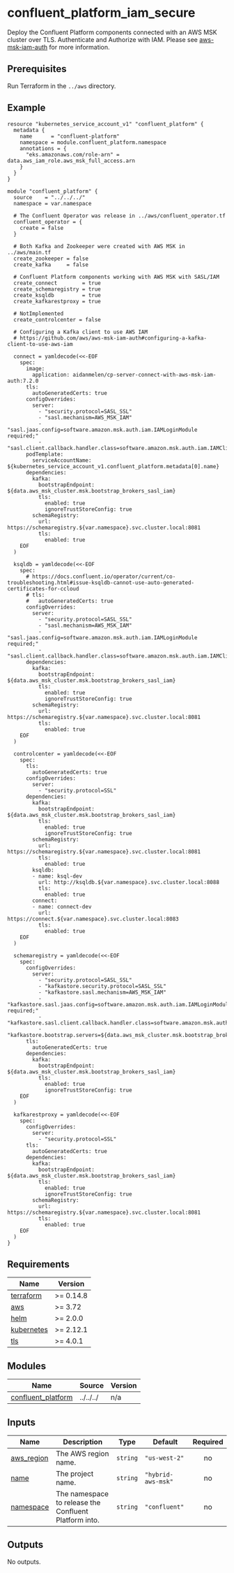 # confluent_platform_iam_secure

Deploy the Confluent Platform components connected with an AWS MSK cluster over TLS. Authenticate and Authorize with IAM. Please see [aws-msk-iam-auth](https://github.com/aws/aws-msk-iam-auth) for more information.

## Prerequisites

Run Terraform in the `../aws` directory.

<!-- BEGINNING OF PRE-COMMIT-TERRAFORM DOCS HOOK -->

## Example

```hcl
resource "kubernetes_service_account_v1" "confluent_platform" {
  metadata {
    name      = "confluent-platform"
    namespace = module.confluent_platform.namespace
    annotations = {
      "eks.amazonaws.com/role-arn" = data.aws_iam_role.aws_msk_full_access.arn
    }
  }
}

module "confluent_platform" {
  source    = "../../../"
  namespace = var.namespace

  # The Confluent Operator was release in ../aws/confluent_operator.tf
  confluent_operator = {
    create = false
  }

  # Both Kafka and Zookeeper were created with AWS MSK in ../aws/main.tf
  create_zookeeper = false
  create_kafka     = false

  # Confluent Platform components working with AWS MSK with SASL/IAM
  create_connect        = true
  create_schemaregistry = true
  create_ksqldb         = true
  create_kafkarestproxy = true

  # NotImplemented
  create_controlcenter = false

  # Configuring a Kafka client to use AWS IAM
  # https://github.com/aws/aws-msk-iam-auth#configuring-a-kafka-client-to-use-aws-iam

  connect = yamldecode(<<-EOF
    spec:
      image:
        application: aidanmelen/cp-server-connect-with-aws-msk-iam-auth:7.2.0
      tls:
        autoGeneratedCerts: true
      configOverrides:
        server:
          - "security.protocol=SASL_SSL"
          - "sasl.mechanism=AWS_MSK_IAM"
          - "sasl.jaas.config=software.amazon.msk.auth.iam.IAMLoginModule required;"
          - "sasl.client.callback.handler.class=software.amazon.msk.auth.iam.IAMClientCallbackHandler"
      podTemplate:
        serviceAccountName: ${kubernetes_service_account_v1.confluent_platform.metadata[0].name}
      dependencies:
        kafka:
          bootstrapEndpoint: ${data.aws_msk_cluster.msk.bootstrap_brokers_sasl_iam}
          tls:
            enabled: true
            ignoreTrustStoreConfig: true
        schemaRegistry:
          url: https://schemaregistry.${var.namespace}.svc.cluster.local:8081
          tls:
            enabled: true
    EOF
  )

  ksqldb = yamldecode(<<-EOF
    spec:
      # https://docs.confluent.io/operator/current/co-troubleshooting.html#issue-ksqldb-cannot-use-auto-generated-certificates-for-ccloud
      # tls:
      #   autoGeneratedCerts: true
      configOverrides:
        server:
          - "security.protocol=SASL_SSL"
          - "sasl.mechanism=AWS_MSK_IAM"
          - "sasl.jaas.config=software.amazon.msk.auth.iam.IAMLoginModule required;"
          - "sasl.client.callback.handler.class=software.amazon.msk.auth.iam.IAMClientCallbackHandler"
      dependencies:
        kafka:
          bootstrapEndpoint: ${data.aws_msk_cluster.msk.bootstrap_brokers_sasl_iam}
          tls:
            enabled: true
            ignoreTrustStoreConfig: true
        schemaRegistry:
          url: https://schemaregistry.${var.namespace}.svc.cluster.local:8081
          tls:
            enabled: true
    EOF
  )

  controlcenter = yamldecode(<<-EOF
    spec:
      tls:
        autoGeneratedCerts: true
      configOverrides:
        server:
          - "security.protocol=SSL"
      dependencies:
        kafka:
          bootstrapEndpoint: ${data.aws_msk_cluster.msk.bootstrap_brokers_sasl_iam}
          tls:
            enabled: true
            ignoreTrustStoreConfig: true
        schemaRegistry:
          url: https://schemaregistry.${var.namespace}.svc.cluster.local:8081
          tls:
            enabled: true
        ksqldb:
        - name: ksql-dev
          url: http://ksqldb.${var.namespace}.svc.cluster.local:8088
          tls:
            enabled: true
        connect:
        - name: connect-dev
          url:  https://connect.${var.namespace}.svc.cluster.local:8083
          tls:
            enabled: true
    EOF
  )

  schemaregistry = yamldecode(<<-EOF
    spec:
      configOverrides:
        server:
          - "security.protocol=SASL_SSL"
          - "kafkastore.security.protocol=SASL_SSL"
          - "kafkastore.sasl.mechanism=AWS_MSK_IAM"
          - "kafkastore.sasl.jaas.config=software.amazon.msk.auth.iam.IAMLoginModule required;"
          - "kafkastore.sasl.client.callback.handler.class=software.amazon.msk.auth.iam.IAMClientCallbackHandler"
          - "kafkastore.bootstrap.servers=${data.aws_msk_cluster.msk.bootstrap_brokers_sasl_iam}"
      tls:
        autoGeneratedCerts: true
      dependencies:
        kafka:
          bootstrapEndpoint: ${data.aws_msk_cluster.msk.bootstrap_brokers_sasl_iam}
          tls:
            enabled: true
            ignoreTrustStoreConfig: true
    EOF
  )

  kafkarestproxy = yamldecode(<<-EOF
    spec:
      configOverrides:
        server:
          - "security.protocol=SSL"
      tls:
        autoGeneratedCerts: true
      dependencies:
        kafka:
          bootstrapEndpoint: ${data.aws_msk_cluster.msk.bootstrap_brokers_sasl_iam}
          tls:
            enabled: true
            ignoreTrustStoreConfig: true
        schemaRegistry:
          url: https://schemaregistry.${var.namespace}.svc.cluster.local:8081
          tls:
            enabled: true
    EOF
  )
}
```

## Requirements

| Name | Version |
|------|---------|
| <a name="requirement_terraform"></a> [terraform](#requirement\_terraform) | >= 0.14.8 |
| <a name="requirement_aws"></a> [aws](#requirement\_aws) | >= 3.72 |
| <a name="requirement_helm"></a> [helm](#requirement\_helm) | >= 2.0.0 |
| <a name="requirement_kubernetes"></a> [kubernetes](#requirement\_kubernetes) | >= 2.12.1 |
| <a name="requirement_tls"></a> [tls](#requirement\_tls) | >= 4.0.1 |
## Modules

| Name | Source | Version |
|------|--------|---------|
| <a name="module_confluent_platform"></a> [confluent\_platform](#module\_confluent\_platform) | ../../../ | n/a |
## Inputs

| Name | Description | Type | Default | Required |
|------|-------------|------|---------|:--------:|
| <a name="input_aws_region"></a> [aws\_region](#input\_aws\_region) | The AWS region name. | `string` | `"us-west-2"` | no |
| <a name="input_name"></a> [name](#input\_name) | The project name. | `string` | `"hybrid-aws-msk"` | no |
| <a name="input_namespace"></a> [namespace](#input\_namespace) | The namespace to release the Confluent Platform into. | `string` | `"confluent"` | no |
## Outputs

No outputs.
<!-- END OF PRE-COMMIT-TERRAFORM DOCS HOOK -->
